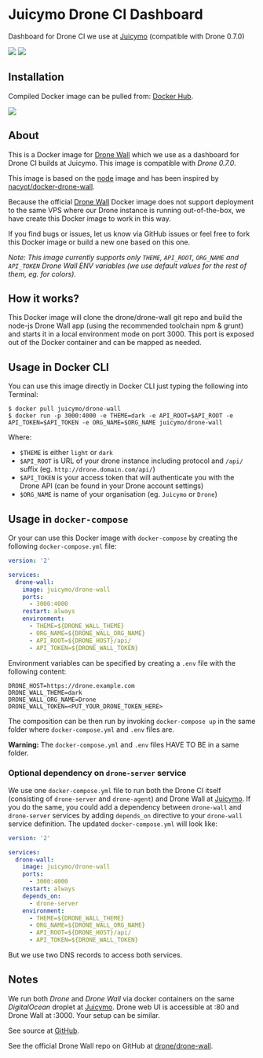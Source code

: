 # Juicymo Drone CI Dashboard

Dashboard for Drone CI we use at [Juicymo](https://www.juicymo.cz) (compatible with Drone 0.7.0)

[![](https://images.microbadger.com/badges/image/juicymo/drone-wall.svg)](https://microbadger.com/images/juicymo/drone-wall "Get your own image badge on microbadger.com")
[![](https://images.microbadger.com/badges/version/juicymo/drone-wall.svg)](https://microbadger.com/images/juicymo/drone-wall "Get your own version badge on microbadger.com")

## Installation

Compiled Docker image can be pulled from: [Docker Hub](https://hub.docker.com/r/juicymo/drone-wall/).

![](http://dockeri.co/image/juicymo/drone-wall)

## About

This is a Docker image for [Drone Wall](https://github.com/drone/drone-wall) which we use as a dashboard for Drone CI builds at Juicymo. This image is compatible with *Drone 0.7.0*.

This image is based on the [node](https://hub.docker.com/_/node/) image and has been inspired by [nacyot/docker-drone-wall](https://github.com/nacyot/docker-drone-wall).

Because the official [Drone Wall](https://github.com/drone/drone-wall) Docker image does not support deployment to the same VPS where our Drone instance is running out-of-the-box, we have create this Docker image to work in this way.

If you find bugs or issues, let us know via GitHub issues or feel free to fork this Docker image or build a new one based on this one.

*Note: This image currently supports only `THEME`, `API_ROOT`, `ORG_NAME` and `API_TOKEN` Drone Wall ENV variables (we use default values for the rest of them, eg. for colors).*

## How it works?

This Docker image will clone the drone/drone-wall git repo and build the node-js Drone Wall app (using the recommended toolchain npm & grunt) and starts it in a local environment mode on port 3000. This port is exposed out of the Docker container and can be mapped as needed.

## Usage in Docker CLI

You can use this image directly in Docker CLI just typing the following into Terminal:

```
$ docker pull juicymo/drone-wall
$ docker run -p 3000:4000 -e THEME=dark -e API_ROOT=$API_ROOT -e API_TOKEN=$API_TOKEN -e ORG_NAME=$ORG_NAME juicymo/drone-wall
```

Where:

* `$THEME` is either `light` or `dark`
* `$API_ROOT` is URL of your drone instance including protocol and `/api/` suffix (eg. `http://drone.domain.com/api/`)
* `$API_TOKEN` is your access token that will authenticate you with the Drone API (can be found in your Drone account settings)
* `$ORG_NAME` is name of your organisation (eg. `Juicymo` or `Drone`)

## Usage in `docker-compose`

Or your can use this Docker image with `docker-compose` by creating the following `docker-compose.yml` file:

```yaml
version: '2'

services:
  drone-wall:
    image: juicymo/drone-wall
    ports:
      - 3000:4000
    restart: always
    environment:
      - THEME=${DRONE_WALL_THEME}
      - ORG_NAME=${DRONE_WALL_ORG_NAME}
      - API_ROOT=${DRONE_HOST}/api/
      - API_TOKEN=${DRONE_WALL_TOKEN}
```

Environment variables can be specified by creating a `.env` file with the following content:

```
DRONE_HOST=https://drone.example.com
DRONE_WALL_THEME=dark
DRONE_WALL_ORG_NAME=Drone
DRONE_WALL_TOKEN=<PUT_YOUR_DRONE_TOKEN_HERE>
```

The composition can be then run by invoking `docker-compose up` in the same folder where `docker-compose.yml` and `.env` files are.

**Warning:** The `docker-compose.yml` and `.env` files HAVE TO BE in a same folder.

### Optional dependency on `drone-server` service 

We use one `docker-compose.yml` file to run both the Drone CI itself (consisting of `drone-server` and `drone-agent`) and Drone Wall at [Juicymo](https://www.juicymo.cz). If you do the same, you could add a dependency between `drone-wall` and `drone-server` services by adding `depends_on` directive to your `drone-wall` service definition. The updated `docker-compose.yml` will look like:


```yaml
version: '2'

services:
  drone-wall:
    image: juicymo/drone-wall
    ports:
      - 3000:4000
    restart: always
    depends_on:
      - drone-server
    environment:
      - THEME=${DRONE_WALL_THEME}
      - ORG_NAME=${DRONE_WALL_ORG_NAME}
      - API_ROOT=${DRONE_HOST}/api/
      - API_TOKEN=${DRONE_WALL_TOKEN}
```

But we use two DNS records to access both services.

## Notes

We run both *Drone* and *Drone Wall* via docker containers on the same *DigitalOcean* droplet at [Juicymo](https://www.juicymo.cz). 
Drone web UI is accessible at :80 and Drone Wall at :3000. Your setup can be similar.

See source at [GitHub](https://github.com/Juicymo/drone-wall).

See the official Drone Wall repo on GitHub at [drone/drone-wall](https://github.com/drone/drone-wall).